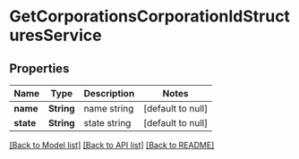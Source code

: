 # GetCorporationsCorporationIdStructuresService

## Properties
Name | Type | Description | Notes
------------ | ------------- | ------------- | -------------
**name** | **String** | name string | [default to null]
**state** | **String** | state string | [default to null]

[[Back to Model list]](../README.md#documentation-for-models) [[Back to API list]](../README.md#documentation-for-api-endpoints) [[Back to README]](../README.md)


